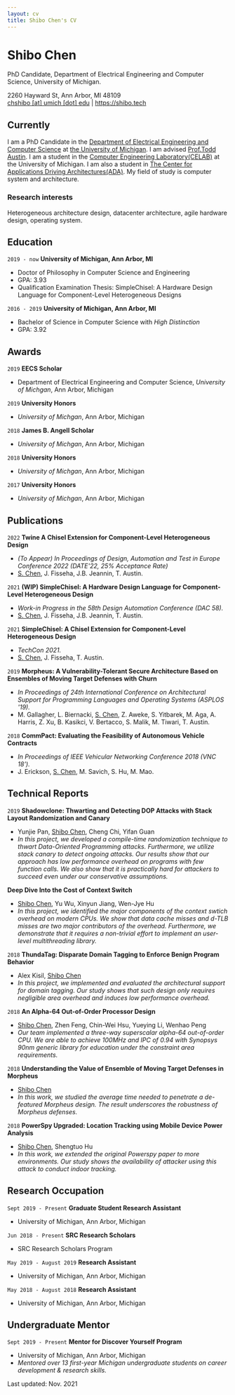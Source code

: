 ```yaml
---
layout: cv
title: Shibo Chen's CV
---
```

# Shibo Chen
PhD Candidate, Department of Electrical Engineering and Computer Science, University of Michigan.

<div id="webaddress">2260 Hayward St, Ann Arbor, MI 48109
</div>
<div id="webaddress">
<a href="chshibo@umich.edu">chshibo [at] umich [dot] edu</a>
| <a href="https://shibo.tech">https://shibo.tech</a>
</div>


## Currently

I am a PhD Candidate in the <a href="https://www.eecs.umich.edu/">Department of Electrical Engineering and Computer Science</a> at <a href="https://umich.edu/">the University of Michigan</a>. I am advised <a href="https://web.eecs.umich.edu/~taustin/">Prof.Todd Austin</a>. I am a student in the <a href="https://www.eecs.umich.edu/celab/">Computer Engineering Laboratory(CELAB)</a> at the University of Michigan. I am also a student in <a href="https://adacenter.org/
">The Center for Applications Driving Architectures(ADA)</a>. My field of study is computer system and architecture.

<!-- ### Specialized in

Laws of motion, gravitation, minting coins, disliking [Robert Hooke](http://en.wikipedia.org/wiki/Robert_Hooke) -->

### Research interests

Heterogeneous architecture design, datacenter architecture, agile hardware design, operating system.


## Education
`2019 - now`
__University of Michigan, Ann Arbor, MI__  
- Doctor of Philosophy in Computer Science and Engineering
- GPA: 3.93
- Qualification Examination Thesis: SimpleChisel: A Hardware Design Language for Component-Level Heterogeneous Designs

`2016 - 2019`
__University of Michigan, Ann Arbor, MI__  
- Bachelor of Science in Computer Science with *High Distinction*
- GPA: 3.92

<!-- `1667 - death`
__Trinity College, Cambridge__

- Fellow -->



## Awards

`2019`
__EECS Scholar__
- Department of Electrical Engineering and Computer Science, *University of Michgan*, Ann Arbor, Michigan

`2019`
__University Honors__
- *University of Michgan*, Ann Arbor, Michigan
  
`2018`
__James B. Angell Scholar__
- *University of Michgan*, Ann Arbor, Michigan

`2018`
__University Honors__
- *University of Michgan*, Ann Arbor, Michigan

`2017`
__University Honors__ 
- *University of Michgan*, Ann Arbor, Michigan

## Publications
`2022`
__Twine A Chisel Extension for Component-Level Heterogeneous Design__
- *(To Appear) In Proceedings of Design, Automation and Test in Europe Conference 2022 (DATE'22, 25% Acceptance Rate)*
- <u>S. Chen</u>, J. Fisseha, J.B. Jeannin, T. Austin. 

`2021`
__(WIP) SimpleChisel: A Hardware Design Language for Component-Level Heterogeneous Design__
- *Work-in Progress in the 58th Design Automation Conference (DAC 58).*
- <u>S. Chen</u>, J. Fisseha, J.B. Jeannin, T. Austin. 


`2021`
__SimpleChisel: A Chisel Extension for Component-Level Heterogeneous Design__
- *TechCon 2021.*
- <u>S. Chen</u>, J. Fisseha, T. Austin. 

`2019`
__Morpheus: A Vulnerability-Tolerant Secure Architecture Based on Ensembles of Moving Target Defenses with Churn__
- *In Proceedings of 24th International Conference on Architectural Support for Programming Languages and Operating Systems (ASPLOS '19).*
- M. Gallagher, L. Biernacki, <u>S. Chen</u>, Z. Aweke, S. Yitbarek, M. Aga, A. Harris, Z. Xu, B. Kasikci, V. Bertacco, S. Malik, M.
Tiwari, T. Austin. 
  
`2018`
__CommPact: Evaluating the Feasibility of Autonomous Vehicle Contracts__
- *In Proceedings of IEEE Vehicular Networking Conference 2018 (VNC 18’).*
- J. Erickson, <u>S. Chen</u>, M. Savich, S. Hu, M. Mao.

## Technical Reports
`2019`
__Shadowclone: Thwarting and Detecting DOP Attacks with Stack Layout Randomization and Canary__
- Yunjie Pan, <u>Shibo Chen</u>, Cheng Chi, Yifan Guan
- *In this project, we developed a compile-time randomization technique to thwart Data-Oriented Programming attacks. Furthermore, we utilize stack canary to detect ongoing attacks. Our results show that our approach has low performance overhead on programs with few function calls. We also show that it is practically hard for attackers to succeed even under our conservative assumptions.*

__Deep Dive Into the Cost of Context Switch__
- <u>Shibo Chen</u>, Yu Wu, Xinyun Jiang, Wen-Jye Hu
- *In this project, we identified the major components of the context swtich overhead on modern CPUs. We show that data cache misses and d-TLB misses are two major contributors of the overhead. Furthermore, we demonstrate that it requires a non-trivial effort to implement an user-level multithreading library.*

`2018`
__ThundaTag: Disparate Domain Tagging to Enforce Benign Program Behavior__
- Alex Kisil, <u>Shibo Chen</u>
- *In this project, we implemented and evaluated the architectural support for domain tagging. Our study shows that such design only requires negligible area overhead and induces low performance overhead.*  

`2018`
__An Alpha-64 Out-of-Order Processor Design__
- <u>Shibo Chen</u>, Zhen Feng, Chin-Wei Hsu, Yueying Li, Wenhao Peng
- *Our team implemented a three-way superscalar alpha-64 out-of-order CPU. We are able to achieve 100MHz and IPC of 0.94 with Synopsys 90nm generic library for education under the constraint area requirements.*

`2018`
__Understanding the Value of Ensemble of Moving Target Defenses in Morpheus__
- <u>Shibo Chen</u>
- *In this work, we studied the average time needed to penetrate a de-featured Morpheus design. The result underscores the robustness of Morpheus defenses.*

`2018`
__PowerSpy Upgraded: Location Tracking using Mobile Device Power Analysis__
- <u>Shibo Chen</u>, Shengtuo Hu
- *In this work, we extended the original Powerspy paper to more environments. Our study shows the availability of attacker using this attack to conduct indoor tracking.*


<!-- 
### Journals

`1669`
Newton Sir I, De analysi per æquationes numero terminorum infinitas. 

`1669`
Lectiones opticæ.

etc. etc. etc. -->

<!-- ### Patents

`2012`
Infinitesimal calculus for solutions to physics problems, [SMBC](http://www.techdirt.com/articles/20121011/09312820678/if-patents-had-been-around-time-newton.shtml) patent 001 -->


## Research Occupation

`Sept 2019 - Present`
__Graduate Student Research Assistant__
- University of Michigan, Ann Arbor, Michigan

`Jun 2018 - Present`
__SRC Research Scholars__
-  SRC Research Scholars Program 

`May 2019 - August 2019`
__Research Assistant__
- University of Michigan, Ann Arbor, Michigan

`May 2018 - August 2018`
__Research Assistant__
- University of Michigan, Ann Arbor, Michigan

## Undergraduate Mentor
`Sept 2019 - Present`
__Mentor for Discover Yourself Program__
- University of Michigan, Ann Arbor, Michigan
- *Mentored over 13 first-year Michigan undergraduate students on career development & research skills.*

<!-- ### Footer -->

Last updated: Nov. 2021
